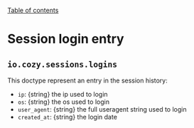 [Table of contents](README.md#table-of-contents)

# Session login entry

## `io.cozy.sessions.logins`

This doctype represent an entry in the session history:

- `ip`: {string} the ip used to login
- `os`: {string} the os used to login
- `user_agent`: {string} the full useragent string used to login
- `created_at`: {string} the login date
